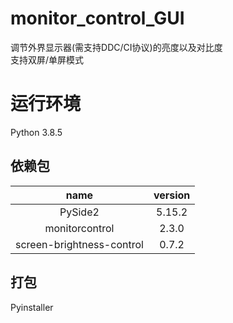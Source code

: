 # monitor_control_GUI
调节外界显示器(需支持DDC/CI协议)的亮度以及对比度<br>
支持双屏/单屏模式

# 运行环境
Python 3.8.5
## 依赖包
|name|version|
|:-:|:-:|
|PySide2 |5.15.2|
|monitorcontrol|2.3.0|
|screen-brightness-control|0.7.2|

## 打包
Pyinstaller